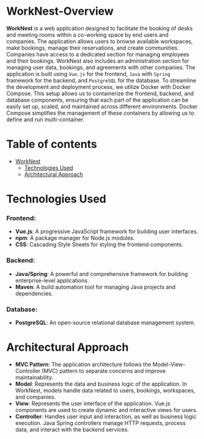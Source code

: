 # WorkNest-Overview
**WorkNest** is a web application designed to facilitate the booking of desks and meeting rooms within a co-working space by end users and companies. The application allows users to browse available workspaces, make bookings, manage their reservations, and create communities. Companies have access to a dedicated section for managing employees and their bookings. WorkNest also includes an administration section for managing user data, bookings, and agreements with other companies. The application is built using `Vue.js` for the frontend, `Java` with `Spring` framework for the backend, and `PostgreSQL` for the database.
To streamline the development and deployment process, we utilize Docker with Docker Compose. This setup allows us to containerize the frontend, backend, and database components, ensuring that each part of the application can be easily set up, scaled, and maintained across different environments. Docker Compose simplifies the management of these containers by allowing us to define and run multi-container.

# Table of contents

- [WorkNest](#worknest-overview)
  -  [Technologies Used](#technologies-used)
  -  [Architectural Approach](#architectural-approach)

# Technologies Used
### Frontend:

- **Vue.js**: A progressive JavaScript framework for building user interfaces.
- **npm**: A package manager for Node.js modules.
- **CSS**: Cascading Style Sheets for styling the frontend components.

### Backend:

- **Java/Spring**: A powerful and comprehensive framework for building enterprise-level applications.
- **Maven**: A build automation tool for managing Java projects and dependencies.


### Database:

- **PostgreSQL**: An open-source relational database management system.


# Architectural Approach
- **MVC Pattern**: The application architecture follows the Model-View-Controller (MVC) pattern to separate concerns and improve maintainability.
- **Model**: Represents the data and business logic of the application. In WorkNest, models handle data related to users, bookings, workspaces, and companies.
- **View**: Represents the user interface of the application. Vue.js components are used to create dynamic and interactive views for users.
- **Controller**: Handles user input and interaction, as well as business logic execution. Java Spring controllers manage HTTP requests, process data, and interact with the backend services.
